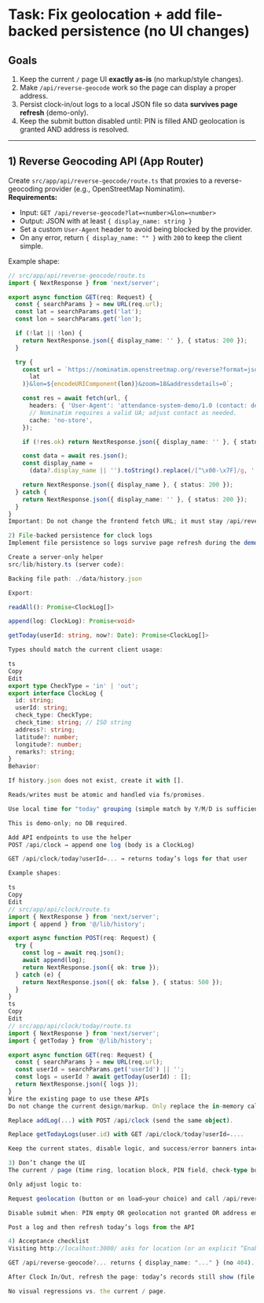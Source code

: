 # Task: Fix geolocation + add file-backed persistence (no UI changes)

## Goals
1) Keep the current `/` page UI **exactly as-is** (no markup/style changes).
2) Make `/api/reverse-geocode` work so the page can display a proper address.
3) Persist clock-in/out logs to a local JSON file so data **survives page refresh** (demo-only).
4) Keep the submit button disabled until: PIN is filled AND geolocation is granted AND address is resolved.

---

## 1) Reverse Geocoding API (App Router)
Create `src/app/api/reverse-geocode/route.ts` that proxies to a reverse-geocoding provider (e.g., OpenStreetMap Nominatim).  
**Requirements:**
- Input: `GET /api/reverse-geocode?lat=<number>&lon=<number>`
- Output: JSON with at least `{ display_name: string }`
- Set a custom `User-Agent` header to avoid being blocked by the provider.
- On any error, return `{ display_name: "" }` with `200` to keep the client simple.

Example shape:
```ts
// src/app/api/reverse-geocode/route.ts
import { NextResponse } from 'next/server';

export async function GET(req: Request) {
  const { searchParams } = new URL(req.url);
  const lat = searchParams.get('lat');
  const lon = searchParams.get('lon');

  if (!lat || !lon) {
    return NextResponse.json({ display_name: '' }, { status: 200 });
  }

  try {
    const url = `https://nominatim.openstreetmap.org/reverse?format=json&lat=${encodeURIComponent(
      lat
    )}&lon=${encodeURIComponent(lon)}&zoom=18&addressdetails=0`;

    const res = await fetch(url, {
      headers: { 'User-Agent': 'attendance-system-demo/1.0 (contact: demo@example.com)' },
      // Nominatim requires a valid UA; adjust contact as needed.
      cache: 'no-store',
    });

    if (!res.ok) return NextResponse.json({ display_name: '' }, { status: 200 });

    const data = await res.json();
    const display_name =
      (data?.display_name || '').toString().replace(/[^\x00-\x7F]/g, '').trim();

    return NextResponse.json({ display_name }, { status: 200 });
  } catch {
    return NextResponse.json({ display_name: '' }, { status: 200 });
  }
}
Important: Do not change the frontend fetch URL; it must stay /api/reverse-geocode?lat=...&lon=....

2) File-backed persistence for clock logs
Implement file persistence so logs survive page refresh during the demo (container-local write is fine).

Create a server-only helper
src/lib/history.ts (server code):

Backing file path: ./data/history.json

Export:

readAll(): Promise<ClockLog[]>

append(log: ClockLog): Promise<void>

getToday(userId: string, now?: Date): Promise<ClockLog[]>

Types should match the current client usage:

ts
Copy
Edit
export type CheckType = 'in' | 'out';
export interface ClockLog {
  id: string;
  userId: string;
  check_type: CheckType;
  check_time: string; // ISO string
  address?: string;
  latitude?: number;
  longitude?: number;
  remarks?: string;
}
Behavior:

If history.json does not exist, create it with [].

Reads/writes must be atomic and handled via fs/promises.

Use local time for "today" grouping (simple match by Y/M/D is sufficient).

This is demo-only; no DB required.

Add API endpoints to use the helper
POST /api/clock → append one log (body is a ClockLog)

GET /api/clock/today?userId=... → returns today’s logs for that user

Example shapes:

ts
Copy
Edit
// src/app/api/clock/route.ts
import { NextResponse } from 'next/server';
import { append } from '@/lib/history';

export async function POST(req: Request) {
  try {
    const log = await req.json();
    await append(log);
    return NextResponse.json({ ok: true });
  } catch (e) {
    return NextResponse.json({ ok: false }, { status: 500 });
  }
}
ts
Copy
Edit
// src/app/api/clock/today/route.ts
import { NextResponse } from 'next/server';
import { getToday } from '@/lib/history';

export async function GET(req: Request) {
  const { searchParams } = new URL(req.url);
  const userId = searchParams.get('userId') || '';
  const logs = userId ? await getToday(userId) : [];
  return NextResponse.json({ logs });
}
Wire the existing page to use these APIs
Do not change the current design/markup. Only replace the in-memory calls:

Replace addLog(...) with POST /api/clock (send the same object).

Replace getTodayLogs(user.id) with GET /api/clock/today?userId=....

Keep the current states, disable logic, and success/error banners intact.

3) Don’t change the UI
The current / page (time ring, location block, PIN field, check-type buttons, submit button, history gray box) must look identical.

Only adjust logic to:

Request geolocation (button or on load—your choice) and call /api/reverse-geocode

Disable submit when: PIN empty OR geolocation not granted OR address empty/failed

Post a log and then refresh today’s logs from the API

4) Acceptance checklist
Visiting http://localhost:3000/ asks for location (or an explicit “Enable Location” workflow that clearly works).

GET /api/reverse-geocode?... returns { display_name: "..." } (no 404).

After Clock In/Out, refresh the page: today’s records still show (file persisted).

No visual regressions vs. the current / page.